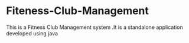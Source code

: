 # Fiteness-Club-Management
This is a Fitness Club Management system .It is a standalone application developed using java
